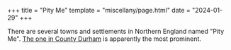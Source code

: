 +++
title = "Pity Me"
template = "miscellany/page.html"
date = "2024-01-29"
+++

There are several towns and settlements in Northern England named "Pity Me". [The one in County Durham](https://en.wikipedia.org/wiki/Pity_Me) is apparently the most prominent.
